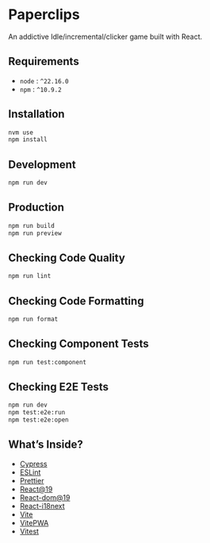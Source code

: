 # Paperclips

An addictive Idle/incremental/clicker game built with React.

## Requirements

- `node` : `^22.16.0`
- `npm` : `^10.9.2`

## Installation

```bash
nvm use
npm install
```

## Development

```bash
npm run dev
```

## Production

```bash
npm run build
npm run preview
```

## Checking Code Quality

```bash
npm run lint
```

## Checking Code Formatting

```bash
npm run format
```

## Checking Component Tests

```bash
npm run test:component
```

## Checking E2E Tests

```bash
npm run dev
npm test:e2e:run
npm test:e2e:open
```

## What’s Inside?

- [Cypress](https://www.cypress.io/)
- [ESLint](https://eslint.org/)
- [Prettier](https://prettier.io/)
- [React@19](https://react.dev)
- [React-dom@19](https://react.dev)
- [React-i18next](https://react.i18next.com/guides/quick-start)
- [Vite](https://vitejs.dev)
- [VitePWA](https://www.npmjs.com/package/vite-plugin-pwa)
- [Vitest](https://vitest.dev/)
